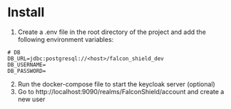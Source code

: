 # Install
1. Create a .env file in the root directory of the project and add the following environment variables:
```
# DB
DB_URL=jdbc:postgresql://<host>/falcon_shield_dev
DB_USERNAME=
DB_PASSWORD=
```
2. Run the docker-compose file to start the keycloak server (optional)
3. Go to http://localhost:9090/realms/FalconShield/account and create a new user